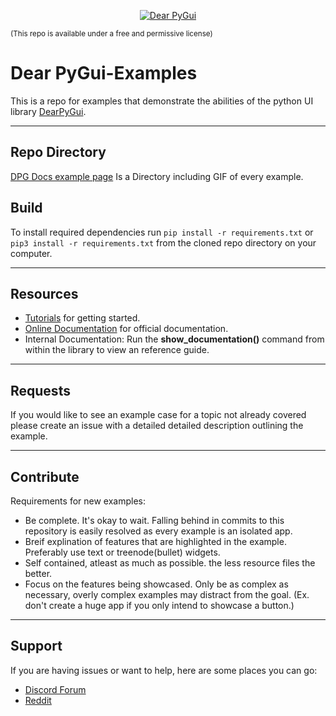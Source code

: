 
<a id="user-content-dear-pygui" class="anchor" aria-hidden="true" href="#Dear-PyGui-Examples">
 
<p align="center">
  <img src="https://github.com/hoffstadt/DearPyGui/blob/assets/newlogo.jpg?raw=true" alt="Dear PyGui">
</p>

</a>

<sub>(This repo is available under a free and permissive license)</sub>

# Dear PyGui-Examples
This is a repo for examples that demonstrate the abilities of the python UI library [DearPyGui](https://github.com/hoffstadt/DearPyGui).
 
 ---
 
## Repo Directory
[DPG Docs example page](https://hoffstadt.github.io/DearPyGui/examples.html) Is a Directory including GIF of every example.
 
## Build
To install required dependencies run `pip install -r requirements.txt` or `pip3 install -r requirements.txt` 
from the cloned repo directory on your computer.
 
 ---
 
 ## Resources  
- [Tutorials](https://hoffstadt.github.io/DearPyGui/tutorial.html) for getting started.
- [Online Documentation](https://hoffstadt.github.io/DearPyGui/) for official documentation.
- Internal Documentation: Run the **show_documentation()** command from within the library to view an reference guide. 
 
 ---
 
 ## Requests
If you would like to see an example case for a topic not already covered please create an issue with a detailed detailed description outlining the example.
 
 ---
 
## Contribute
Requirements for new examples:
- Be complete. It's okay to wait. Falling behind in commits to this repository is easily resolved as every example is an isolated app.
- Breif explination of features that are highlighted in the example. Preferably use text or treenode(bullet) widgets.
- Self contained, atleast as much as possible. the less resource files the better. 
- Focus on the features being showcased. Only be as complex as necessary, overly complex examples may distract from the goal. (Ex. don't create a huge app if you only intend to showcase a button.)
 
 ---
 
## Support
If you are having issues or want to help, here are some places you can go:
- [Discord Forum](https://discord.gg/tyE7Gu4)
- [Reddit](https://www.reddit.com/r/DearPyGui/)
